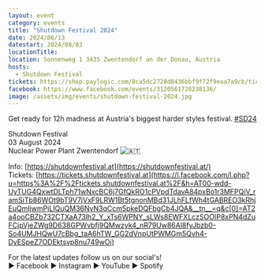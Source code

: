 ```yaml
---
layout: event
category: events
title: "Shutdown Festival 2024"
date: 2024/06/13
datestart: 2024/08/03
locationTitle:
location: Sonnenweg 1 3435 Zwentendorf an der Donau, Austria
hosts:
  - Shutdown Festival
tickets: https://shop.paylogic.com/8ca5dc2728d8436bbf9f72f9eaa7a9cb/tickets
facebook: https://www.facebook.com/events/3120561728238136/
image: /assets/img/events/shutdown-festival-2024.jpg
---
```


Get ready for 12h madness at Austria's biggest harder styles festival. [#SD24](https://www.facebook.com/hashtag/sd24?__eep__=6&__cft__[0]=AZWl03_CBCxLPz1PFh0caaThE2LrfE--6ziFs5ZpTKC3kNn_ouGr6jI-GWPPJptDOvsGPAjnrBqrUP9Cc6VymmUNIHaaJ3vwfJpEQ9m6gWqYdLs1h4xVpoeHv8X7TQ--FZz-o8SJ55oXAXHlNHl-_z7dJO5EA1r1_c8KJiGFXd-ySw&__tn__=q)

Shutdown Festival  
03 August 2024  
Nuclear Power Plant Zwentendorf ![🇦🇹](https://static.xx.fbcdn.net/images/emoji.php/v9/ta9/2/16/1f1e6_1f1f9.png)

Info: [https://shutdownfestival.at](https://shutdownfestival.at/)  
Tickets: [https://tickets.shutdownfestival.at](https://l.facebook.com/l.php?u=https%3A%2F%2Ftickets.shutdownfestival.at%2F&h=AT00-wdd-UyTUG4QxwtDLTph71wNxcBC6j7GfQkRO1cPVpdTdavA84pxBo1r3MFPQiV_ramSiTb86WOt9bT9V7jVxF9LRW1Bt5tgnonMBd31JLhFLfWh4tGABREO3kRhjEuQmIjwmPjLIQuQM36NvN3qCcm5pkeDQFbgCb4JQA&__tn__=q&c[0]=AT2a4ooCBZb732CTXaA73lh2_Y_xTs6WPNY_sLWs8EWFXLczSOOIP8xPN4dZuFCjpVjeZWg9D638GPWvbfj9QMwzyk4_nR79Uw86Al8fyJbzb0-So4UMJHQwU7cBbg_taA6hTW_GG2dVnpUtPWMGm5Qvh4-DyESpeZ7ODEktsvp8nu749wOi)

For the latest updates follow us on our social's!  
► Facebook ► Instagram ► YouTube ► Spotify